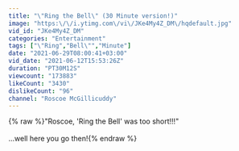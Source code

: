 ```yaml
---
title: "\"Ring the Bell\" (30 Minute version!)"
image: "https:\/\/i.ytimg.com\/vi\/JKe4My4Z_DM\/hqdefault.jpg"
vid_id: "JKe4My4Z_DM"
categories: "Entertainment"
tags: ["\"Ring","Bell\"","Minute"]
date: "2021-06-29T08:00:41+03:00"
vid_date: "2021-06-12T15:53:26Z"
duration: "PT30M12S"
viewcount: "173883"
likeCount: "3430"
dislikeCount: "96"
channel: "Roscoe McGillicuddy"
---
```

{% raw %}&quot;Roscoe, 'Ring the Bell' was too short!!!&quot;<br /><br />...well here you go then!{% endraw %}
